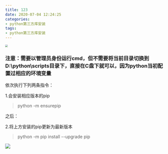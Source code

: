 ```yaml
---
title: 123
date: 2020-07-04 12:24:25
categories:
- python第三方库安装
tags:
- python第三方库安装
---
```


<img src="http://qiniusave.codeyu.cn/python%E5%AE%89%E8%A3%85%E7%AC%AC%E4%B8%89%E6%96%B9%E5%BA%93%E6%97%B6%E5%87%BA%E7%8E%B0No%20module%20named%20pip%E5%B0%81%E9%9D%A2.jpg" style="zoom:50%;" />

<!--less-->

### 注意：需要以管理员身份运行cmd，但不需要将当前目录切换到D:\python\scripts目录下，直接在C盘下就可以，因为python当初配置过相应的环境变量

依次执行下列两条指令：

1.会安装相应版本的pip

> python  -m  ensurepip

之后：

2.将上方安装的pip更新为最新版本

> python  -m  pip  install  --upgrade  pip

![](http://qiniusave.codeyu.cn/python%E5%AE%89%E8%A3%85%E7%AC%AC%E4%B8%89%E6%96%B9%E5%BA%93%E6%97%B6%E5%87%BA%E7%8E%B0No%20module%20named%20pip%E9%97%AE%E9%A2%98%E8%A7%A3%E5%86%B301.PNG)